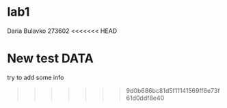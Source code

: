 # lab1
Daria Bulavko
273602
<<<<<<< HEAD

New test DATA
=======
try to add some info
>>>>>>> 9d0b686bc81d5f11141569ff6e73f61d0ddf8e40
